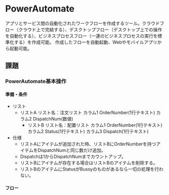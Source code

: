 # PowerAutomate

アプリとサービス間の自動化されたワークフローを作成するツール。クラウドフロー（クラウド上で完結する）、デスクトップフロー（デスクトップ上での操作を自動化する）、ビジネスプロセスフロー（一連のビジネスプロセスの実行を標準化する）を作成可能。
作成したフローを自動起動、Webやモバイルアプリから起動可能。

## 課題

### PowerAutomate基本操作

#### 準備・条件

- リスト
  - リストA
  	リスト名：注文リスト
    カラム1 OrderNumber(1行テキスト)
    カラム2 DispatchNum(数値)
	- リストB
  	リスト名：配置リスト
		カラム1 OrderNumber(1行テキスト)
		カラム2 Status(1行テキスト)
		カラム3 Dispatch(1行テキスト)
- 仕様
	- リストAにアイテムが追加された時、リストBにOrderNumberを持つアイテムをDispatchNumと同じ数だけ追加。
	- Dispatchは1からDispatchNumまでカウントアップ。
	- リストBにアイテムが存在する場合はリストBのアイテムを削除する。
	- リストBのアイテムにStatusがBussyのものがあるなら一切の処理を行わない。

#### フロー

```mermaid

```